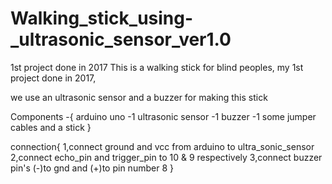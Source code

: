 # Walking_stick_using-_ultrasonic_sensor_ver1.0
1st project done in 2017
This is a walking stick for blind peoples,
my 1st project done in 2017,

we use an ultrasonic sensor and a buzzer for making this stick

Components -{
   arduino uno -1
   ultrasonic sensor -1
   buzzer -1 
   some jumper cables
   and a stick
}

connection{
    1,connect ground and vcc from arduino to ultra_sonic_sensor
    2,connect echo_pin and trigger_pin to 10 & 9 respectively
    3,connect buzzer pin's (-)to gnd and (+)to pin number 8
}
